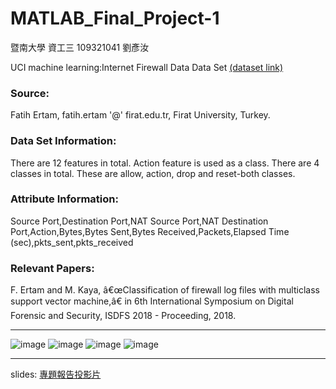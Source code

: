 # MATLAB_Final_Project-1

暨南大學 資工三 109321041 劉彥汝

UCI machine learning:Internet Firewall Data Data Set
[ (dataset link)](https://archive.ics.uci.edu/ml/datasets/Internet+Firewall+Data)

### Source: 
Fatih Ertam, fatih.ertam '@' firat.edu.tr, Firat University, Turkey.

### Data Set Information: 
There are 12 features in total. Action feature is used as a class. There are 4 classes in total. These are allow, action, drop and reset-both classes.

### Attribute Information: 
Source Port,Destination Port,NAT Source Port,NAT Destination Port,Action,Bytes,Bytes Sent,Bytes Received,Packets,Elapsed Time (sec),pkts_sent,pkts_received


### Relevant Papers: 
F. Ertam and M. Kaya, â€œClassification of firewall log files with multiclass support vector machine,â€ in 6th International Symposium on Digital Forensic and Security, ISDFS 2018 - Proceeding, 2018.

---

![image](https://user-images.githubusercontent.com/61071600/210126929-a14d9728-086f-434b-904e-6df7d9f47971.png)
![image](https://user-images.githubusercontent.com/61071600/210126943-930f0af0-3efd-4e65-9cc7-0c0590141295.png)
![image](https://user-images.githubusercontent.com/61071600/210126953-4a4203de-e409-4c37-9807-bdd13a491f45.png)
![image](https://user-images.githubusercontent.com/61071600/210126966-eaf742b3-32f7-41a0-bedd-ad23d4e7003c.png)


---
 slides:
[專題報告投影片](https://github.com/andrew76214/MATLAB_Final_Project-1/blob/main/report.pdf)
